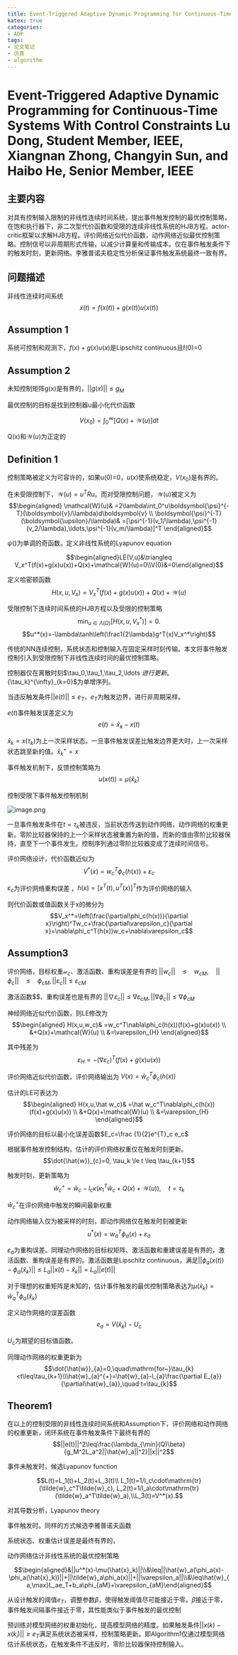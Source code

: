 ```yaml
---
title: Event-Triggered Adaptive Dynamic Programming for Continuous-Time Systems With Control Constraints
katex: true
categories: 
- ADP
tags:
- 论文笔记
- 仿真
- algorithm
---
```


# Event-Triggered Adaptive Dynamic Programming for Continuous-Time Systems With Control Constraints Lu Dong, Student Member, IEEE, Xiangnan Zhong, Changyin Sun, and Haibo He, Senior Member, IEEE

## 主要内容
对具有控制输入限制的非线性连续时间系统，提出事件触发控制的最优控制策略，在饱和执行器下，非二次型代价函数和受限的连续非线性系统的HJB方程。actor-critic框架以求解HJB方程。评价网络近似代价函数，动作网络近似最优控制策略。控制信号以非周期形式传输，以减少计算量和传输成本。仅在事件触发条件下的触发时刻，更新网络。李雅普诺夫稳定性分析保证事件触发系统最终一致有界。

## 问题描述
非线性连续时间系统
$$\dot{x}(t)=f(x(t))+g(x(t))u(x(t))$$

## Assumption 1
系统可控制和观测下，$f(x)+g(x)u(x)$是Lipschitz continuous且f(0)=0

## Assumption 2
未知控制矩阵g(x)是有界的，$||g(x)|| \leq g_M$

最优控制的目标是找到控制器u最小化代价函数

$$V(x_0)=\int_0^\infty[Q(x)+\mathcal{W}(u)]dt$$

Q(x)和$\mathcal W(u)$为正定的

## Definition 1
控制策略被定义为可容许的，如果u(0)=0，$u(x)$使系统稳定，$V(x_0)$是有界的。

在未受限控制下，$\mathcal W(u)=u^{T}Ru$。而对受限控制问题，$\mathcal W(u)$被定义为
$$\begin{aligned}
\mathcal{W}(u)& =2\lambda\int_0^u\boldsymbol{\psi}^{-T}(\boldsymbol{v}/\lambda)d\boldsymbol{v} \\
\boldsymbol{\psi}^{-T}(\boldsymbol{\upsilon}/\lambda)& =[\psi^{-1}(v_1/\lambda),\psi^{-1}(v_2/\lambda),\ldots,\psi^{-1}(v_m/\lambda)]^T 
\end{aligned}$$

$\psi()$为单调的奇函数。定义非线性系统的Lyapunov equation

$$\begin{aligned}LE(V,u)&\triangleq V_x^T(f(x)+g(x)u(x))+Q(x)+\mathcal{W}(u)=0\\V(0)&=0\end{aligned}$$

定义哈密顿函数
$$H(x,u,V_x)=V_x^T(f(x)+g(x)u(x))+Q(x)+\mathcal{W}(u)$$

受限控制下连续时间系统的HJB方程以及受限的控制策略
$$\min_{u\in\Lambda(\Omega)}[H(x,u,V_x^*)]=0.$$
$$u^*(x)=-\lambda\tanh\left(\frac1{2\lambda}g^T(x)V_x^*\right)$$

传统的NN连续控制，系统状态和控制输入在固定采样时刻传输。本文将事件触发控制引入到受限控制下非线性连续时间的最优控制策略。

控制器仅在离散时刻$\tau_0,\tau_1,\tau_2,\ldots $进行更新。$\{\tau_k\}^{\infty}_{k=0}$为单增序列。

当违反触发条件$||e(t)||\leq e_T$，$e_T$为触发边界，进行非周期采样。

$e(t)$事件触发误差定义为
$$e(t)=\hat x_k-x(t)$$

$\hat x_k=x(\tau_k)$为上一次采样状态。一旦事件触发误差比触发边界更大时，上一次采样状态跳至新的值。$\hat x^{+}_k=x$

事件触发机制下，反馈控制策略为
$$u(x(t))=\mu(\hat{x}_k)$$

控制受限下事件触发控制机制

![image.png](https://s2.loli.net/2024/04/11/6U9SQKqkprZO23B.png)

一旦事件触发条件在$t=\tau_k$被违反，当前状态传送到动作网络，动作网络的权重更新。零阶比较器保持的上一个采样状态被重置为新的值，而新的值由零阶比较器保持，直至下一个事件发生。控制序列通过零阶比较器变成了连续时间信号。

评价网络设计，代价函数近似为
$$V^*(x)=w_c^T\phi_c(h(x))+\varepsilon_c$$

$\varepsilon_c$为评价网络重构误差
，$h(x)=[x^T(t),u^T(x)]^T$作为评价网络的输入

则代价函数或值函数关于x的微分为
$$V_x^*=\left(\frac{\partial\phi_c(h(x))}{\partial x}\right)^Tw_c+\frac{\partial\varepsilon_c}{\partial x}=\nabla\phi_c^T(h(x))w_c+\nabla\varepsilon_c$$

## Assumption3
评价网络，目标权重$\mathcal w_c$、激活函数、重构误差是有界的
$||w_c||\quad\leq\quad w_{cM}, \quad||\phi_c||\quad\leq\quad\phi_{cM}, ||\varepsilon_c||\leq\varepsilon_{cM}$

激活函数$$、重构误差也是有界的
$||\nabla\varepsilon_c||\leq\nabla\varepsilon_{cM}, ||\nabla\phi_c||\leq\nabla\phi_{cM}$

神经网络近似代价函数，则LE修改为
$$\begin{aligned}
H(x,u,w_c)& =w_c^T\nabla\phi_c(h(x))(f(x)+g(x)u(x)) \\
&+Q(x)+\mathcal{W}(u) \\
&=\varepsilon_{H}
\end{aligned}$$

其中残差为
$$\varepsilon_H=-(\nabla\varepsilon_c)^T(f(x)+g(x)u(x))$$

评价网络近似代价函数，评价网络输出为
$V(x)=\hat{w}_c^T\phi_c(h(x))$

估计的LE可表达为
$$\begin{aligned}
H(x,u,\hat w_c)& =\hat w_c^T\nabla\phi_c(h(x))(f(x)+g(x)u(x)) \\
&+Q(x)+\mathcal{W}(u) \\
&=\varepsilon_{H}
\end{aligned}$$

评价网络的目标以最小化误差函数$E_c=\frac {1}{2}e^{T}_c e_c$

根据事件触发控制结构，估计的评价网络权重仅在触发时刻更新。
$$\dot{\hat{w}}_{c}=0, \tau_k \le t \leq \tau_{k+1}$$

触发时刻，更新策略为
$$\hat{w}_c^+=\hat{w}_c-l_c\kappa\big(\kappa_1^T\hat{w}_c+Q(x)+\mathcal{W}(u)\big),\quad t=\tau_k$$

$\hat{w}_c^+$在评价网络中触发的瞬间最新权重

动作网络输入仅为被采样的时刻，即动作网络仅在触发时刻被更新
$$u^*(x)=w_a^T\phi_a(x)+\varepsilon_a$$

$\varepsilon_{a}$为重构误差。同理动作网络的目标权矩阵、激活函数和重建误差是有界的，激活函数、重构误差是有界的。激活函数是Lipschitz continuous，满足$||\phi_a(x(t))-\phi_a(\hat{x}_k)||\leq L_a||x(t)-\hat{x}_k||=L_a||e(t)||$

对于理想的权重矩阵是未知的，估计事件触发的最优控制策略表达为$\mu(\hat{x}_k)=\hat{w}_a^T\phi_a(\hat{x}_k)$

定义动作网络的误差函数$$e_a=V(\hat{x}_k)-U_c$$

$U_c$为期望的目标值函数。

同理动作网络的权重更新为
$$\dot{\hat{w}}_{a}=0,\quad\mathrm{for~}\tau_{k}<t\leq\tau_{k+1}\\\hat{w}_{a}^{+}=\hat{w}_{a}-l_{a}\frac{\partial E_{a}}{\partial\hat{w}_{a}},\quad t=\tau_{k}$$

## Theorem1
在以上的控制受限的非线性连续时间系统和Assumption下，评价网络和动作网络的权重更新，闭环系统在事件触发条件下最终有界的
$$||e(t)||^2\leq\frac{\lambda_{\min}(Q)\beta}{g_M^2L_a^2||\hat{w}_a||^2}||x||^2$$

事件未触发时，候选Lyapunov function

$$L(t)=L_1(t)+L_2(t)+L_3(t)\\ L_1(t)=1/l_c\cdot\mathrm{tr}(\tilde{w}_c^T\tilde{w}_c), L_2(t)=1/l_a\cdot\mathrm{tr}(\tilde{w}_a^T\tilde{w}_a),\\L_3(t)=V^*(x).$$

对其导数分析，Lyapunov theory

事件触发时。同样的方式候选李雅普诺夫函数

系统状态、权重估计误差是最终有界的，

动作网络估计非线性系统的最优控制策略

$$\begin{aligned}&||u^*(x)-\mu(\hat{x}_k)||\\&\leq||\hat{w}_a(\phi_a(x)-\phi_a(\hat{x}_k))||+||\tilde{w}_a\phi_a(x)||+||\varepsilon_a||\\&\leq\hat{w}_{a,\max}L_ae_T+b_a\phi_{aM}+\varepsilon_{aM}\end{aligned}$$

从设计触发的阈值$e_T$，调整参数$\beta$，使得触发阈值尽可能接近于零。$\beta$接近于零，事件触发间隔事件接近于零，其性能类似于事件触发的最优控制

预训练对模型网络的权重初始化，提高模型网络的精度。如果触发条件$||x(k)-x(k_i)||\geq e_T$满足系统状态被采样，控制策略更新。即Algorithm1仅通过模型网络估计系统状态，在触发条件不违反时，零阶比较器保持控制输入。
